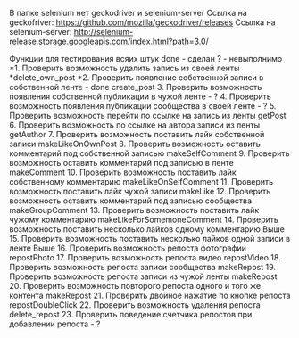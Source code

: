В папке selenium нет geckodriver и selenium-server 
Ссылка на geckofriver: https://github.com/mozilla/geckodriver/releases 
Ссылка на selenium-server: http://selenium-release.storage.googleapis.com/index.html?path=3.0/


Функции для тестирования всяих штук
done - сделан
? - невыполнимо
*1. Проверить возможность удалить запись из своей ленты
*delete_own_post
*2. Проверить появление собственной записи в собственной ленте - done
create_post
3. Проверить возможность появления собственной публикации в чужой ленте - ?
4. Проверить возможность появления публикации сообщества в своей ленте - ?
5. Проверить возможность перейти по ссылке на запись из ленты 
getPost
6. Проверить возможность по ссылке на автора записи из ленты
getAuthor
7. Проверить возможность поставить лайк собственной записи
makeLikeOnOwnPost
8. Проверить возможность оставить комментарий под собственной записью
makeSelfComment
9. Проверить возможность оставить комментарий под записью в ленте
makeComment
10. Проверить возможность поставить лайк собственному комментарию
makeLikeOnSelfComment
11. Проверить возможность поставить лайк чужой записи
makeLike
12. Проверить возможность оставить комментарий под записью сообщества
makeGroupComment
13. Проверить возможность поставить лайк чужому комментарию
makeLikeForSomemoneComment
14. Проверить возможность поставить несколько лайков одному комментарию
Выше
15. Проверить возможность поставить несколько лайков одной записи в ленте
Выше
16. Проверить возможность репоста фотографии
repostPhoto
17. Проверить возможность репоста видео
repostVideo
18. Проверить возможность репоста записи сообщества
makeRepost
19. Проверить возможность репоста записи из чужой ленты
makeRepost
20. Проверить возможность повторого репоста одного и того же контента
makeRepost
21. Проверить двойное нажатие по кнопке репоста
repostDoubleClick
22. Проверить возможность удаления репоста
delete_repost
23. Проверить поведение счетчика репостов при добавлении репоста - ?
